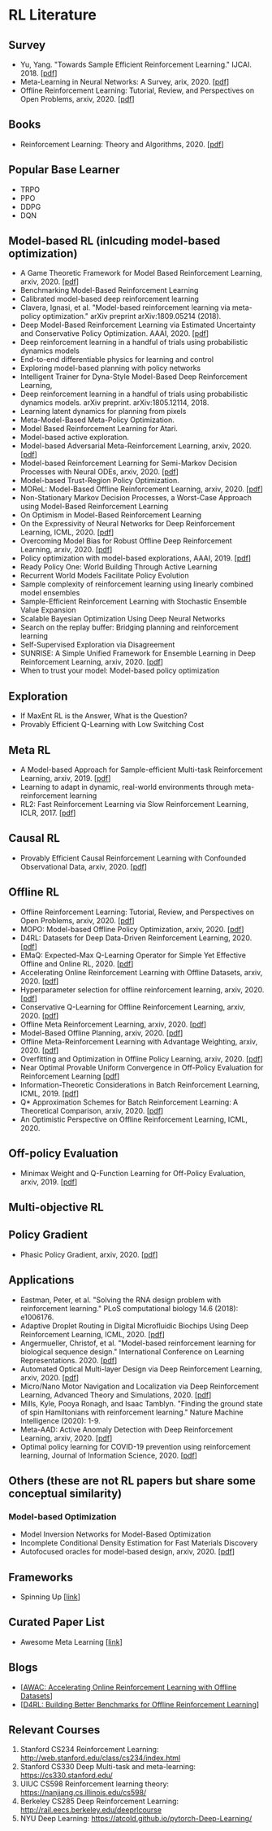 # RL Literature

## Survey
* Yu, Yang. "Towards Sample Efficient Reinforcement Learning." IJCAI. 2018. [[pdf](https://www.ijcai.org/Proceedings/2018/0820.pdf)]
* Meta-Learning in Neural Networks: A Survey, arix, 2020. [[pdf](https://arxiv.org/pdf/2004.05439.pdf)]
* Offline Reinforcement Learning: Tutorial, Review, and Perspectives on Open Problems, arxiv, 2020. [[pdf](https://arxiv.org/abs/2005.01643)]

## Books
* Reinforcement Learning: Theory and Algorithms, 2020. [[pdf](https://rltheorybook.github.io/)]

## Popular Base Learner
* TRPO
* PPO
* DDPG
* DQN

## Model-based RL (inlcuding model-based optimization)
* A Game Theoretic Framework for Model Based Reinforcement Learning, arxiv, 2020. [[pdf](https://arxiv.org/pdf/2004.07804)]
* Benchmarking Model-Based Reinforcement Learning
* Calibrated model-based deep reinforcement learning
* Clavera, Ignasi, et al. "Model-based reinforcement learning via meta-policy optimization." arXiv preprint arXiv:1809.05214 (2018).
* Deep Model-Based Reinforcement Learning via Estimated Uncertainty and Conservative Policy Optimization. AAAI, 2020. [[pdf](https://www.aaai.org/Papers/AAAI/2020GB/AAAI-ZhouQ.8296.pdf)]
* Deep reinforcement learning in a handful of trials using probabilistic dynamics models
* End-to-end differentiable physics for learning and control
* Exploring model-based planning with policy networks
* Intelligent Trainer for Dyna-Style Model-Based Deep Reinforcement Learning, 
* Deep reinforcement learning in a handful of trials using probabilistic dynamics models. arXiv preprint. arXiv:1805.12114, 2018.
* Learning latent dynamics for planning from pixels
* Meta-Model-Based Meta-Policy Optimization. 
* Model Based Reinforcement Learning for Atari.
* Model-based active exploration.
* Model-based Adversarial Meta-Reinforcement Learning, arxiv, 2020. [[pdf](https://arxiv.org/pdf/2006.08875)]
* Model-based Reinforcement Learning for Semi-Markov Decision Processes with Neural ODEs, arxiv, 2020. [[pdf](https://arxiv.org/pdf/2006.16210)]
* Model-based Trust-Region Policy Optimization.
* MOReL: Model-Based Offline Reinforcement Learning, arxiv, 2020. [[pdf](https://arxiv.org/pdf/2005.05951)]
* Non-Stationary Markov Decision Processes, a Worst-Case Approach using Model-Based Reinforcement Learning
* On Optimism in Model-Based Reinforcement Learning
* On the Expressivity of Neural Networks for Deep Reinforcement Learning, ICML, 2020. [[pdf](https://proceedings.icml.cc/static/paper_files/icml/2020/3657-Paper.pdf)]
* Overcoming Model Bias for Robust Offline Deep Reinforcement Learning, arxiv, 2020. [[pdf](https://arxiv.org/pdf/2008.05533)]
* Policy optimization with model-based explorations, AAAI, 2019. [[pdf](https://www.aaai.org/ojs/index.php/AAAI/article/download/4392/4270)]
* Ready Policy One: World Building Through Active Learning
* Recurrent World Models Facilitate Policy Evolution
* Sample complexity of reinforcement learning using linearly combined model ensembles
* Sample-Efficient Reinforcement Learning with Stochastic Ensemble Value Expansion
* Scalable Bayesian Optimization Using Deep Neural Networks
* Search on the replay buffer: Bridging planning and reinforcement learning
* Self-Supervised Exploration via Disagreement
* SUNRISE: A Simple Unified Framework for Ensemble Learning in Deep Reinforcement Learning, arxiv, 2020. [[pdf](https://arxiv.org/pdf/2007.04938)]
* When to trust your model: Model-based policy optimization

## Exploration
* If MaxEnt RL is the Answer, What is the Question?
* Provably Efficient Q-Learning with Low Switching Cost

## Meta RL
* A Model-based Approach for Sample-efficient Multi-task Reinforcement Learning, arxiv, 2019. [[pdf](https://arxiv.org/pdf/1907.04964.pdf)]
* Learning to adapt in dynamic, real-world environments through meta-reinforcement learning
* RL2: Fast Reinforcement Learning via Slow Reinforcement Learning, ICLR, 2017. [[pdf](https://arxiv.org/abs/1611.02779)]

## Causal RL
* Provably Efficient Causal Reinforcement Learning with Confounded Observational Data, arxiv, 2020. [[pdf](https://arxiv.org/pdf/2006.12311)]

## Offline RL
* Offline Reinforcement Learning: Tutorial, Review, and Perspectives on Open Problems, arxiv, 2020. [[pdf](https://arxiv.org/pdf/2005.01643.pdf)]
* MOPO: Model-based Offline Policy Optimization, arxiv, 2020. [[pdf](https://arxiv.org/pdf/2005.13239)]
* D4RL: Datasets for Deep Data-Driven Reinforcement Learning, 2020. [[pdf](https://drive.google.com/file/d/1JT13kQMvXPiTCtmEANnlrJbDGyOByGNY/view)]
* EMaQ: Expected-Max Q-Learning Operator for Simple Yet Effective Offline and Online RL, 2020. [[pdf](https://arxiv.org/pdf/2007.11091)]
* Accelerating Online Reinforcement Learning with Offline Datasets, arxiv, 2020. [[pdf](https://arxiv.org/pdf/2006.09359)]
* Hyperparameter selection for offline reinforcement learning, arxiv, 2020. [[pdf](https://arxiv.org/pdf/2007.09055)]
* Conservative Q-Learning for Offline Reinforcement Learning, arxiv, 2020. [[pdf](https://arxiv.org/pdf/2006.04779)]
* Offline Meta Reinforcement Learning, arxiv, 2020. [[pdf](https://arxiv.org/pdf/2008.02598)]
* Model-Based Offline Planning, arxiv, 2020. [[pdf](https://arxiv.org/pdf/2008.05556)]
* Offline Meta-Reinforcement Learning with Advantage Weighting, arxiv, 2020. [[pdf](https://arxiv.org/pdf/2008.02598)]
* Overfitting and Optimization in Offline Policy Learning, arxiv, 2020. [[pdf](https://arxiv.org/pdf/2006.15368)]
* Near Optimal Provable Uniform Convergence in Off-Policy Evaluation for Reinforcement Learning [[pdf](https://arxiv.org/pdf/2007.03760)]
* Information-Theoretic Considerations in Batch Reinforcement Learning, ICML, 2019. [[pdf](https://arxiv.org/pdf/1905.00360)]
* Q* Approximation Schemes for Batch Reinforcement Learning: A Theoretical Comparison, arxiv, 2020. [[pdf](https://arxiv.org/pdf/2003.03924)]
* An Optimistic Perspective on Offline Reinforcement Learning, ICML, 2020. 

## Off-policy Evaluation
* Minimax Weight and Q-Function Learning for Off-Policy Evaluation, arxiv, 2019. [[pdf](https://arxiv.org/pdf/1910.12809.pdf)]

## Multi-objective RL

## Policy Gradient
* Phasic Policy Gradient, arxiv, 2020. [[pdf](https://arxiv.org/abs/2009.04416)]

## Applications
* Eastman, Peter, et al. "Solving the RNA design problem with reinforcement learning." PLoS computational biology 14.6 (2018): e1006176.
* Adaptive Droplet Routing in Digital Microfluidic Biochips Using Deep Reinforcement Learning, ICML, 2020. [[pdf](https://arxiv.org/abs/2006.11940)]
* Angermueller, Christof, et al. "Model-based reinforcement learning for biological sequence design." International Conference on Learning Representations. 2020. [[pdf](https://openreview.net/pdf?id=HklxbgBKvr)]
* Automated Optical Multi-layer Design via Deep Reinforcement Learning, arxiv, 2020. [[pdf](https://arxiv.org/abs/2006.11940)]
* Micro/Nano Motor Navigation and Localization via Deep Reinforcement Learning, Advanced Theory and Simulations, 2020. [[pdf](https://onlinelibrary.wiley.com/doi/pdf/10.1002/adts.202000034)]
* Mills, Kyle, Pooya Ronagh, and Isaac Tamblyn. "Finding the ground state of spin Hamiltonians with reinforcement learning." Nature Machine Intelligence (2020): 1-9.
* Meta-AAD: Active Anomaly Detection with
Deep Reinforcement Learning, arxiv, 2020. [[pdf](https://arxiv.org/pdf/2009.07415.pdf)]
* Optimal policy learning for COVID-19 prevention using reinforcement learning, Journal of Information Science, 2020. [[pdf](https://journals.sagepub.com/doi/full/10.1177/0165551520959798)]

## Others (these are not RL papers but share some conceptual similarity)
### Model-based Optimization
* Model Inversion Networks for Model-Based Optimization
* Incomplete Conditional Density Estimation for Fast Materials Discovery
* Autofocused oracles for model-based design, arxiv, 2020. [[pdf](https://arxiv.org/pdf/2006.08052)]

### 

## Frameworks
* Spinning Up [[link](https://spinningup.openai.com/en/latest/)]

## Curated Paper List
* Awesome Meta Learning [[link](https://github.com/sudharsan13296/Awesome-Meta-Learning)]

## Blogs
* [[AWAC: Accelerating Online Reinforcement Learning with Offline Datasets](https://bair.berkeley.edu/blog/2020/09/10/awac/)]
* [[D4RL: Building Better Benchmarks for Offline Reinforcement Learning](https://bair.berkeley.edu/blog/2020/06/25/D4RL/)]

## Relevant Courses
1. Stanford CS234 Reinforcement Learning: http://web.stanford.edu/class/cs234/index.html
2. Stanford CS330 Deep Multi-task and meta-learning: https://cs330.stanford.edu/
3. UIUC CS598 Reinforcement learning theory: https://nanjiang.cs.illinois.edu/cs598/
4. Berkeley CS285 Deep Reinforcement Learning: http://rail.eecs.berkeley.edu/deeprlcourse
5. NYU Deep Learning: https://atcold.github.io/pytorch-Deep-Learning/
